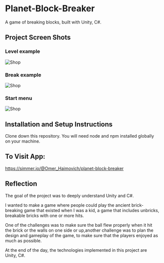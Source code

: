 # Planet-Block-Breaker

 A game of breaking blocks, built with Unity, C#.
 
 ## Project Screen Shots
 ### Level example
 ![Shop](https://i.ibb.co/bbQGsYs/Level-Example.jpg)
 
 ### Break example
 ![Shop](https://i.ibb.co/Y7K0M9f/Break-Example.jpg)
 
 ### Start menu
 ![Shop](https://i.ibb.co/xh6bRCt/Start-Menu.jpg)
 
 ## Installation and Setup Instructions
Clone down this repository. You will need node and npm installed globally on your machine.

## To Visit App:

https://simmer.io/@Omer_Haimovich/planet-block-breaker

## Reflection
The goal of the project was to  deeply understand Unity and C#.


I wanted to make a game where people could play the ancient brick-breaking game that existed when I was a kid, a game that includes unbricks, breakable bricks with one or more hits.

One of the challenges was to make sure the ball flew properly when it hit the brick or the walls on one side or up,another challenge was to plan the design and gameplay of the game, to make sure that the players enjoyed as much as possible.

At the end of the day, the technologies implemented in this project are Unity, C#.
